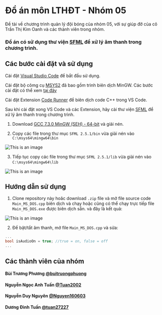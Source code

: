 # Đồ án môn LTHĐT - Nhóm 05

Đề tài về chương trình quản lý đội bóng của nhóm 05, với sự giúp đỡ của cô Trần Thị Kim Oanh và các thành viên trong nhóm.
### Đồ án có sử dụng thư viện [SFML](https://www.sfml-dev.org/) để xử lý âm thanh trong chương trình.

## Các bước cài đặt và sử dụng
Cài đật [Visual Studio Code](https://code.visualstudio.com/) để bắt đầu sử dụng.

Cài đặt bộ cômg cụ [MSYS2](msys2.org) đã bao gồm trình biên dịch MinGW. Các bước cài đặt có thể xem [tại đây](https://code.visualstudio.com/docs/cpp/config-mingw)

Cài đặt Extension [Code Runner](https://marketplace.visualstudio.com/items?itemName=formulahendry.code-runner) để biên dịch code C++ trong VS Code.

Sau khi cài đặt xong VS Code và các Extension, hãy cài thư viện [SFML](https://www.sfml-dev.org/) để xử lý âm thanh trong chương trình.

1. Download [GCC 7.3.0 MinGW (SEH) - 64-bit](https://www.sfml-dev.org/files/SFML-2.5.1-windows-gcc-7.3.0-mingw-64-bit.zip) và giải nén.


2. Copy các file trong thư mục `SFML 2.5.1/bin` vừa giải nén vào `C:\msys64\mingw64\bin`

![This is an image](https://i.imgur.com/B4pCsec.png)

3. Tiếp tục copy các file trong thư mục `SFML 2.5.1/lib` vừa giải nén vào `C:\msys64\mingw64\lib`

![This is an image](https://i.imgur.com/QeQ2vxb.png)

## Hướng dẫn sử dụng

1. Clone repository này hoăc download `.zip` file và mở file source code `Main_MS_DOS.cpp` biên dịch và chạy hoặc cũng có thể chạy trực tiếp file `Main_MS_DOS.exe` được biên dịch sẵn. và đây là kết quả: 

![This is an image](https://i.imgur.com/rLfzVum.png)

 2. Để bật/tắt âm thanh, mở file `Main_MS_DOS.cpp` và sửa:

```cpp
...
bool isAudioOn = true; //true = on, false = off
...
```
## Các thành viên của nhóm

#### Bùi Trương Phương [@buitruongphuong](https://github.com/buitruongphuong)
#### Nguyễn Ngọc Anh Tuấn [@Tuan2002](https://github.com/Tuan2002)
#### Nguyễn Duy Nguyên [@Nguyen160603](https://github.com/Nguyen160603)
#### Dương Đình Tuấn [@tuan27227](https://github.com/tuan27227)


